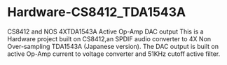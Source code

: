 # Hardware-CS8412_TDA1543A
CS8412 and NOS 4XTDA1543A Active Op-Amp DAC output
This is a Hardware project built on CS8412,an SPDIF audio converter to 4X Non Over-sampling TDA1543A (Japanese version). The DAC output is built on active Op-Amp current to voltage converter and 51KHz cutoff active filter.  
